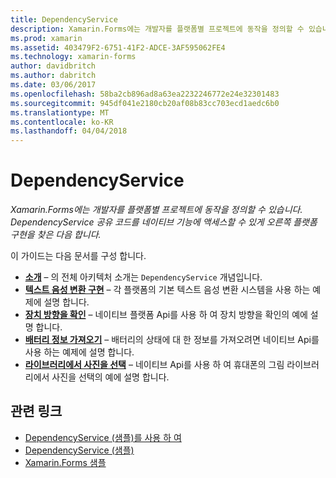 ```yaml
---
title: DependencyService
description: Xamarin.Forms에는 개발자를 플랫폼별 프로젝트에 동작을 정의할 수 있습니다. DependencyService 공유 코드를 네이티브 기능에 액세스할 수 있게 오른쪽 플랫폼 구현을 찾은 다음 합니다.
ms.prod: xamarin
ms.assetid: 403479F2-6751-41F2-ADCE-3AF595062FE4
ms.technology: xamarin-forms
author: davidbritch
ms.author: dabritch
ms.date: 03/06/2017
ms.openlocfilehash: 58ba2cb896ad8a63ea2232246772e24e32301483
ms.sourcegitcommit: 945df041e2180cb20af08b83cc703ecd1aedc6b0
ms.translationtype: MT
ms.contentlocale: ko-KR
ms.lasthandoff: 04/04/2018
---
```

# <a name="dependencyservice"></a>DependencyService

_Xamarin.Forms에는 개발자를 플랫폼별 프로젝트에 동작을 정의할 수 있습니다. DependencyService 공유 코드를 네이티브 기능에 액세스할 수 있게 오른쪽 플랫폼 구현을 찾은 다음 합니다._

이 가이드는 다음 문서를 구성 합니다.

- **[소개](introduction.md)**  &ndash; 의 전체 아키텍처 소개는 `DependencyService` 개념입니다.
- **[텍스트 음성 변환 구현](text-to-speech.md)**  &ndash; 각 플랫폼의 기본 텍스트 음성 변환 시스템을 사용 하는 예제에 설명 합니다.
- **[장치 방향을 확인](device-orientation.md)**  &ndash; 네이티브 플랫폼 Api를 사용 하 여 장치 방향을 확인의 예에 설명 합니다.
- **[배터리 정보 가져오기](battery-info.md)**  &ndash; 배터리의 상태에 대 한 정보를 가져오려면 네이티브 Api를 사용 하는 예제에 설명 합니다.
- **[라이브러리에서 사진을 선택](photo-picker.md)**  &ndash; 네이티브 Api를 사용 하 여 휴대폰의 그림 라이브러리에서 사진을 선택의 예에 설명 합니다.


## <a name="related-links"></a>관련 링크

- [DependencyService (샘플)를 사용 하 여](https://developer.xamarin.com/samples/UsingDependencyService)
- [DependencyService (샘플)](https://developer.xamarin.com/samples/xamarin-forms/DependencyService/DependencyServiceSample)
- [Xamarin.Forms 샘플](https://github.com/xamarin/xamarin-forms-samples)

